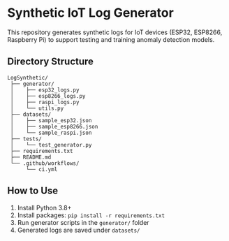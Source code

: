 # Synthetic IoT Log Generator

This repository generates synthetic logs for IoT devices (ESP32, ESP8266, Raspberry Pi) to support testing and training anomaly detection models.

## Directory Structure

```
LogSynthetic/
 ├── generator/
 │    ├── esp32_logs.py
 │    ├── esp8266_logs.py
 │    ├── raspi_logs.py
 │    └── utils.py
 ├── datasets/
 │    ├── sample_esp32.json
 │    ├── sample_esp8266.json
 │    └── sample_raspi.json
 ├── tests/
 │    └── test_generator.py
 ├── requirements.txt
 ├── README.md
 └── .github/workflows/
      └── ci.yml
```

## How to Use

1. Install Python 3.8+
2. Install packages: `pip install -r requirements.txt`
3. Run generator scripts in the `generator/` folder
4. Generated logs are saved under `datasets/`